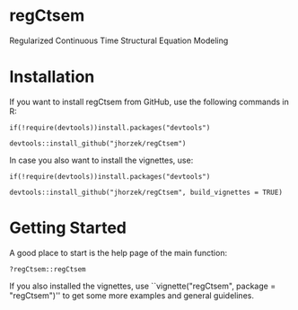 # regCtsem

Regularized Continuous Time Structural Equation Modeling

# Installation

If you want to install regCtsem from GitHub, use the following commands in R:

    if(!require(devtools))install.packages("devtools")

    devtools::install_github("jhorzek/regCtsem")
    
In case you also want to install the vignettes, use:


    if(!require(devtools))install.packages("devtools")

    devtools::install_github("jhorzek/regCtsem", build_vignettes = TRUE)
    
    
# Getting Started

A good place to start is the help page of the main function:

    ?regCtsem::regCtsem

If you also installed the vignettes, use ``vignette("regCtsem", package = "regCtsem")'' to get some more examples and general guidelines.
